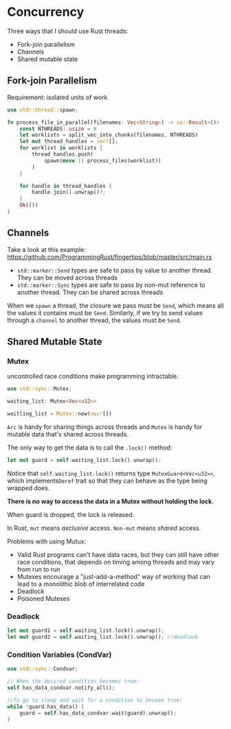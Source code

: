# Concurrency

Three ways that I should use Rust threads:

- Fork-join parallelism
- Channels
- Shared mutable state

## Fork-join Parallelism

Requirement: isolated units of work

```rust
use std::thread::spawn;

fn process_file_in_parallel(filenames: Vec<String>) -> io::Result<()> {
    const NTHREADS: usize = 8
    let worklists = split_vec_into_chunks(filenames, NTHREADS)
    let mut thread_handles = vec![];
    for worklist in worklists {
        thread_handles.push(
            spawn(move || process_files(worklist))
        )
    }

    for handle in thread_handles {
        handle.join().unwrap()?;
    }
    Ok(())
}
```

## Channels

Take a look at this example: https://github.com/ProgrammingRust/fingertips/blob/master/src/main.rs

- `std::marker::Send` types are safe to pass by value to another thread. They can be moved across threads
- `std::marker::Sync` types are safe to pass by non-mut reference to another thread. They can be shared across threads

When we `spawn` a thread, the closure we pass must be `Send`, which means all the values it contains must be `Send`. Similarly, if we try to send values through a `channel` to another thread, the values must be `Send`.

## Shared Mutable State

### Mutex

uncontrolled race conditions make programming intractable.

```rust
use std::sync::Mutex;

waiting_list: Mutex<Vec<u32>>

waitling_list = Mutex::new(vec![])
```

`Arc` is handy for sharing things across threads and `Mutex` is handy for mutable data that's shared across threads.

The only way to get the data is to call the `.lock()` method:

```rust
let mut guard = self.waiting_list.lock().unwrap();
```

Notice that `self.waiting_list.lock()` returns type `MutexGuard<Vec<u32>>`, which implements`Deref` trait so that they can behave as the type being wrapped does.

**There is no way to access the data in a Mutex without holding the lock.**

When guard is dropped, the lock is released.

In Rust, `mut` means _axclusive_ access. `Non-mut` means _shared_ access.

Problems with using Mutux:

- Valid Rust programs can't have data races, but they can still have other race conditions, that depends on timing among threads and may vary from run to run
- Mutexes encourage a "just-add-a-method" way of working that can lead to a monolithic blob of interrelated code
- Deadlock
- Poisoned Mutexes

### Deadlock

```rust
let mut guard1 = self.waiting_list.lock().unwrap();
let mut guard2 = self.waiting_list.lock().unwrap(); //deadlock
```

### Condition Variables (CondVar)

```rust
use std::sync::Condvar;

// When the desired condition becomes true:
self.has_data_condvar.notify_all();

//To go to sleep and wait for a condition to become true:
while !guard.has_data() {
    guard = self.has_data_condvar.wait(guard).unwrap();
}
```
